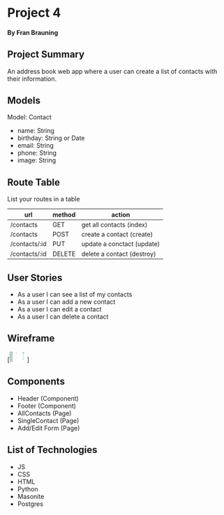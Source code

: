 # Project 4
#### By Fran Brauning

## Project Summary

An address book web app where a user can create a list of contacts with their information.

## Models

Model: Contact

- name: String
- birthday: String or Date
- email: String
- phone: String
- image: String

## Route Table

List your routes in a table

| url | method | action |
|-----|--------|--------|
| /contacts | GET | get all contacts (index) |
| /contacts | POST | create a contact (create)|
| /contacts/:id | PUT | update a conctact (update)|
| /contacts/:id | DELETE | delete a contact (destroy)|

## User Stories

- As a user I can see a list of my contacts
- As a user I can add a new contact
- As a user I can edit a contact
- As a user I can delete a contact

## Wireframe

[<img width="40px" src="img1.png" />]

## Components

- Header (Component)
- Footer (Component)
- AllContacts (Page)
- SingleContact (Page)
- Add/Edit Form (Page)

## List of Technologies

- JS
- CSS
- HTML
- Python
- Masonite
- Postgres